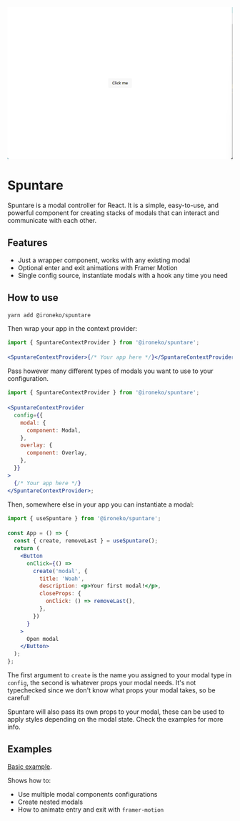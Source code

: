 ![alt text](https://github.com/coloredcat/spuntare/blob/main/animation.gif)

# Spuntare

Spuntare is a modal controller for React. It is a simple, easy-to-use, and powerful component for creating stacks of modals that can interact and communicate with each other.

## Features

- Just a wrapper component, works with any existing modal
- Optional enter and exit animations with Framer Motion
- Single config source, instantiate modals with a hook any time you need

## How to use

```
yarn add @ironeko/spuntare
```

Then wrap your app in the context provider:

```jsx
import { SpuntareContextProvider } from '@ironeko/spuntare';

<SpuntareContextProvider>{/* Your app here */}</SpuntareContextProvider>;
```

Pass however many different types of modals you want to use to your configuration.

```jsx
import { SpuntareContextProvider } from '@ironeko/spuntare';

<SpuntareContextProvider
  config={{
    modal: {
      component: Modal,
    },
    overlay: {
      component: Overlay,
    },
  }}
>
  {/* Your app here */}
</SpuntareContextProvider>;
```

Then, somewhere else in your app you can instantiate a modal:

```jsx
import { useSpuntare } from '@ironeko/spuntare';

const App = () => {
  const { create, removeLast } = useSpuntare();
  return (
    <Button
      onClick={() =>
        create('modal', {
          title: 'Woah',
          description: <p>Your first modal!</p>,
          closeProps: {
            onClick: () => removeLast(),
          },
        })
      }
    >
      Open modal
    </Button>
  );
};
```

The first argument to `create` is the name you assigned to your modal type in `config`, the second is whatever props your modal needs. It's not typechecked since we don't know what props your modal takes, so be careful!

Spuntare will also pass its own props to your modal, these can be used to apply styles depending on the modal state. Check the examples for more info.

## Examples

[Basic example](https://codesandbox.io/s/github/coloredcat/spuntare/tree/main/example?file=/index.tsx).

Shows how to:

- Use multiple modal components configurations
- Create nested modals
- How to animate entry and exit with `framer-motion`
